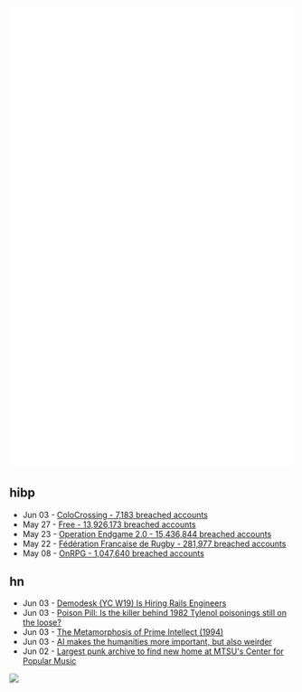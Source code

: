 ![Metrics](https://raw.githubusercontent.com/phixion/phixion/master/metrics.svg)

## hibp

<!--
for https://github.com/phixion/phixion/blob/main/.github/workflows/feeds.yml
-->
<!--START_SECTION:haveibeenpwnd-->
- Jun 03 - [ColoCrossing - 7,183 breached accounts](https://haveibeenpwned.com/Breach/ColoCrossing)
- May 27 - [Free - 13,926,173 breached accounts](https://haveibeenpwned.com/Breach/FreeMobile)
- May 23 - [Operation Endgame 2.0 - 15,436,844 breached accounts](https://haveibeenpwned.com/Breach/OperationEndgame2)
- May 22 - [Fédération Francaise de Rugby - 281,977 breached accounts](https://haveibeenpwned.com/Breach/FFR)
- May 08 - [OnRPG - 1,047,640 breached accounts](https://haveibeenpwned.com/Breach/OnRPG)
<!--END_SECTION:haveibeenpwnd-->

## hn

<!--
for https://github.com/phixion/phixion/blob/main/.github/workflows/feeds.yml
-->
<!--START_SECTION:hn-->
- Jun 03 - [Demodesk (YC W19) Is Hiring Rails Engineers](https://demodesk.com/careers)
- Jun 03 - [Poison Pill: Is the killer behind 1982 Tylenol poisonings still on the loose?](https://www.trulyadventure.us/poison-pill)
- Jun 03 - [The Metamorphosis of Prime Intellect (1994)](https://localroger.com/prime-intellect/mopiall.html)
- Jun 03 - [AI makes the humanities more important, but also weirder](https://resobscura.substack.com/p/ai-makes-the-humanities-more-important)
- Jun 02 - [Largest punk archive to find new home at MTSU's Center for Popular Music](https://mtsunews.com/worlds-largest-punk-archive-moves-to-center-for-popular-music/)
<!--END_SECTION:hn-->

<!--
for https://yhype.me
-->
![](https://hit.yhype.me/github/profile?user_id=13013670)
